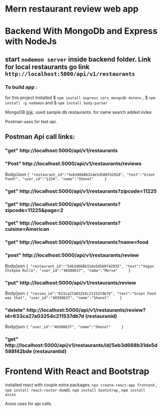 # Mern restaurant review web app
# Backend With MongoDb and Express with NodeJs
## start ``nodemon server`` inside backend folder. Link for local restaurants go link `http://localhost:5000/api/v1/restaurants`

### To build app :

for this project installed $ `npm install express cors mongodb dotenv` , $ `npm install -g nodemon` and $ `npm install body-parser` 

MongoDB [link](https://cloud.mongodb.com/). used sample db restaurants. for name search added index

Postman uses for test api.



## Postman Api call links:

### "get" http://localhost:5000/api/v1/restaurants

### "Post" http://localhost:5000/api/v1/restaurants/reviews

Body/Json `{
"restaurant_id":"5eb3d668b31de5d588f4292d",
"text":"Great Food!",
"user_id":"1234",
"name":"Shenol"    
}`

### "get" http://localhost:5000/api/v1/restaurants?zipcode=11225
### "get" http://localhost:5000/api/v1/restaurants?zipcode=11225&page=2
### "get" http://localhost:5000/api/v1/restaurants?cuisine=American
### "get" http://localhost:5000/api/v1/restaurants?name=food
### "post" http://localhost:5000/api/v1/restaurants/review
Body/json `{
"restaurant_id":"5eb3d668b31de5d588f42935",
"text":"Vegan Chikpea Rulle",
"user_id":"40388637",
"name":"Merve"    
}`

### "put" http://localhost:5000/api/v1/restaurants/review
Body/json `{
"review_id":"633ca27a03254c211537db7d",
"text":"Great Food was that",
"user_id":"40388637",
"name":"Shenol"    
}`

### "delete" http://localhost:5000/api/v1/restaurants/review?id=633ca27a03254c211537db7d (restauranid)
Body/json `{
"user_id":"40388637",
"name":"Shenol"    
}`

### "get" http://localhost:5000/api/v1/restaurants/id/5eb3d668b31de5d588f42bde (restaurantid)



# Frontend With React and Bootstrap

installed react with couple extra packages: 
`npx create-react-app frontend` , `npm install react-router-dom@5`. `npm install bootstrap` , `npm install axios`

Axios uses for api calls


